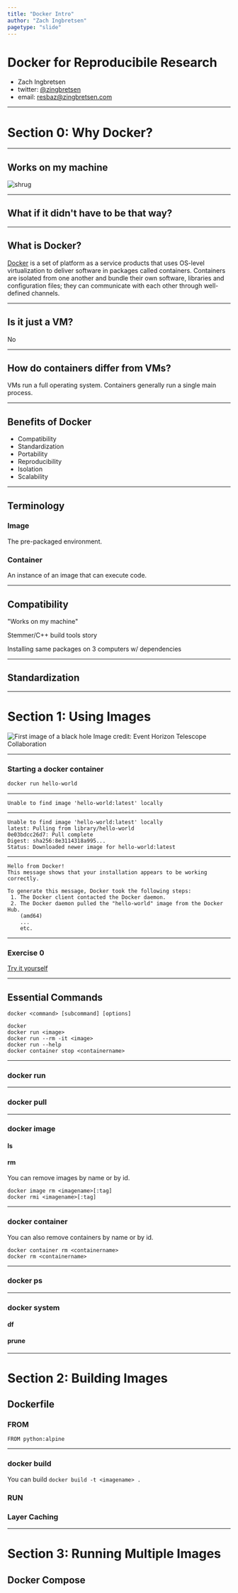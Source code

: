 ```yaml
---
title: "Docker Intro"
author: "Zach Ingbretsen"
pagetype: "slide"
---
```


# Docker for Reproducibile Research

- Zach  Ingbretsen
- twitter: [@zingbretsen](https://twitter.com/zingbretsen)
- email: [resbaz@zingbretsen.com](mailto:resbaz@zingbretsen.com)

---
# Section 0: Why Docker?

---
## Works on my machine
![shrug](./elmo_shrug.webp)

---
## What if it didn't have to be that way?

---
## What is Docker?
[Docker](https://en.wikipedia.org/wiki/Docker_%28software%29) is a set of platform as a service products that uses OS-level virtualization to deliver software in packages called containers. Containers are isolated from one another and bundle their own software, libraries and configuration files; they can communicate with each other through well-defined channels. 

---

## Is it just a VM?
No

---
## How do containers differ from VMs?
VMs run a full operating system. Containers generally run a single main process.

---

## Benefits of Docker
- Compatibility
- Standardization
- Portability
- Reproducibility
- Isolation
- Scalability

---
## Terminology
### Image
The pre-packaged environment.
### Container
An instance of an image that can execute code.

---

## Compatibility

"Works on my machine"

Stemmer/C++ build tools story

Installing same packages on 3 computers w/ dependencies

---
## Standardization
---
# Section 1: Using Images

![First image of a black hole](blackhole.jpg)
Image credit: Event Horizon Telescope Collaboration

---

### Starting a docker container
```bash
docker run hello-world
```
---
```output
Unable to find image 'hello-world:latest' locally
```
---
```output
Unable to find image 'hello-world:latest' locally
latest: Pulling from library/hello-world
0e03bdcc26d7: Pull complete 
Digest: sha256:8e3114318a995...
Status: Downloaded newer image for hello-world:latest
```
---
```output
Hello from Docker!
This message shows that your installation appears to be working correctly.

To generate this message, Docker took the following steps:
 1. The Docker client contacted the Docker daemon.
 2. The Docker daemon pulled the "hello-world" image from the Docker Hub.
    (amd64)
    ...
    etc.
```
---
### Exercise 0
[Try it yourself](/exercises/0)

---

## Essential Commands
```
docker <command> [subcommand] [options]

docker
docker run <image>
docker run --rm -it <image>
docker run --help
docker container stop <containername>
```
---
### docker run
---
### docker pull
---
### docker image
#### ls
#### rm
You can remove images by name or by id.
```
docker image rm <imagename>[:tag]
docker rmi <imagename>[:tag]
```
---
### docker container
You can also remove containers by name or by id.
```
docker container rm <containername>
docker rm <containername>
```
---
### docker ps
---
### docker system
#### df
#### prune


---
# Section 2: Building Images
## Dockerfile
### FROM
```
FROM python:alpine
```

---

### docker build
You can build 
```docker build -t <imagename> .```
### RUN
### Layer Caching 

---

# Section 3: Running Multiple Images
## Docker Compose
